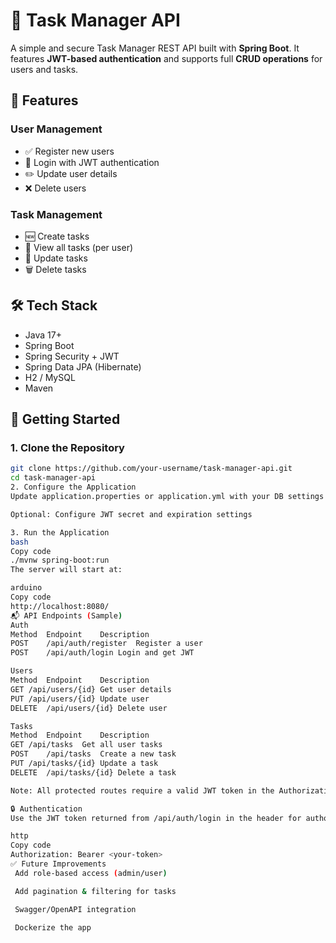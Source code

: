 # 📝 Task Manager API

A simple and secure Task Manager REST API built with **Spring Boot**. It features **JWT-based authentication** and supports full **CRUD operations** for users and tasks.

## 🔐 Features

### User Management
- ✅ Register new users
- 🔑 Login with JWT authentication
- ✏️ Update user details
- ❌ Delete users

### Task Management
- 🆕 Create tasks
- 📄 View all tasks (per user)
- 🔁 Update tasks
- 🗑️ Delete tasks

## 🛠️ Tech Stack

- Java 17+
- Spring Boot
- Spring Security + JWT
- Spring Data JPA (Hibernate)
- H2 / MySQL
- Maven

## 🚀 Getting Started

### 1. Clone the Repository

```bash
git clone https://github.com/your-username/task-manager-api.git
cd task-manager-api
2. Configure the Application
Update application.properties or application.yml with your DB settings (H2/MySQL)

Optional: Configure JWT secret and expiration settings

3. Run the Application
bash
Copy code
./mvnw spring-boot:run
The server will start at:

arduino
Copy code
http://localhost:8080/
📬 API Endpoints (Sample)
Auth
Method	Endpoint	Description
POST	/api/auth/register	Register a user
POST	/api/auth/login	Login and get JWT

Users
Method	Endpoint	Description
GET	/api/users/{id}	Get user details
PUT	/api/users/{id}	Update user
DELETE	/api/users/{id}	Delete user

Tasks
Method	Endpoint	Description
GET	/api/tasks	Get all user tasks
POST	/api/tasks	Create a new task
PUT	/api/tasks/{id}	Update a task
DELETE	/api/tasks/{id}	Delete a task

Note: All protected routes require a valid JWT token in the Authorization header.

🔒 Authentication
Use the JWT token returned from /api/auth/login in the header for authorized requests:

http
Copy code
Authorization: Bearer <your-token>
✅ Future Improvements
 Add role-based access (admin/user)

 Add pagination & filtering for tasks

 Swagger/OpenAPI integration

 Dockerize the app

